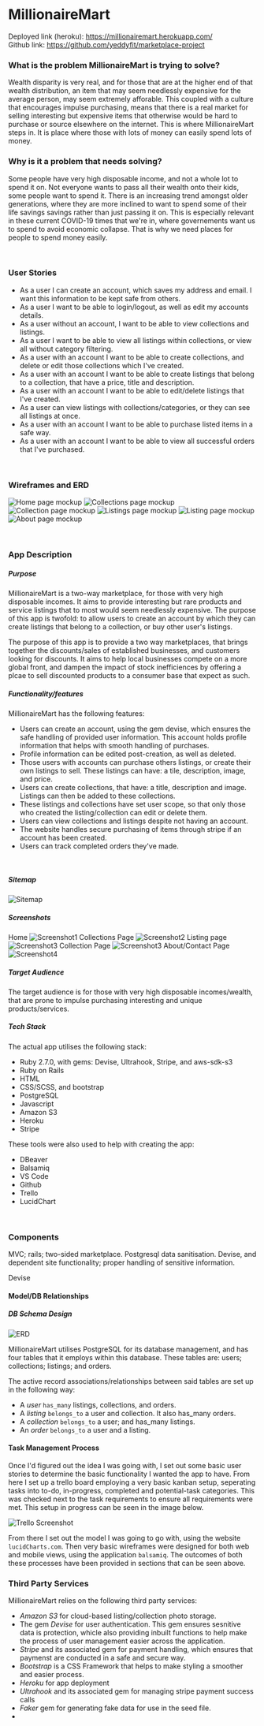 # MillionaireMart

Deployed link (heroku):  https://millionairemart.herokuapp.com/ <br>
Github link: https://github.com/yeddyfit/marketplace-project
<br>

### What is the problem MillionaireMart is trying to solve?
Wealth disparity is very real, and for those that are at the higher end of that wealth distribution, an item that may seem needlessly expensive for the average person, may seem extremely afforable. This coupled with a culture that encourages impulse purchasing, means that there is a real market for selling interesting but expensive items that otherwise would be hard to purchase or source elsewhere on the internet. This is where MillionaireMart steps in. It is place where those with lots of money can easily spend lots of money. 


### Why is it a problem that needs solving?
Some people have very high disposable income, and not a whole lot to spend it on. Not everyone wants to pass all their wealth onto their kids, some people want to spend it. There is an increasing trend amongst older generations, where they are more inclined to want to spend some of their life savings savings rather than just passing it on. This is especially relevant in these current COVID-19 times that we're in, where governements want us to spend to avoid economic collapse. That is why we need places for people to spend money easily. 


<br>

### User Stories
- As a user I can create an account, which saves my address and email. I want this information to be kept safe from others. 
- As a user I want to be able to login/logout, as well as edit my accounts details.
- As a user without an account, I want to be able to view collections and listings.
- As a user I want to be able to view all listings within collections, or view all without category filtering.
- As a user with an account I want to be able to create collections, and delete or edit those collections which I've created.
- As a user with an account I want to be able to create listings that belong to a collection, that have a price, title and description.
- As a user with an account I want to be able to edit/delete listings that I've created. 
- As a user can view listings with collections/categories, or they can see all listings at once.
- As a user with an account I want to be able to purchase listed items in a safe way. 
- As a user with an account I want to be able to view all successful orders that I've purchased.

<br>




### Wireframes and ERD
![Home page mockup](../docs/marketplace_wireframes/New%20Wireframe%201.png)
![Collections page mockup](../docs/marketplace_wireframes/New%20Wireframe%202.png)
![Collection page mockup](../docs/marketplace_wireframes/New%20Wireframe%203.png)
![Listings page mockup](../docs/marketplace_wireframes/New%20Wireframe%204.png)
![Listing page mockup](../docs/marketplace_wireframes/New%20Wireframe%205.png)
![About page mockup](../docs/marketplace_wireframes/New%20Wireframe%206.png)

<br>

### App Description
##### Purpose
MillionaireMart is a two-way marketplace, for those with very high disposable incomes. It aims to provide interesting but rare products and service listings that to most would seem needlessly expensive. The purpose of this app is twofold: to allow users to create an account by which they can create listings that belong to a collection, or buy other user's listings.  

The purpose of this app is to provide a two way marketplaces, that brings together the discounts/sales of established businesses, and customers looking for discounts. It aims to help local businesses compete on a more global front, and dampen the impact of stock inefficiences by offering a plcae to sell discounted products to a consumer base that expect as such.

##### Functionality/features
MillionaireMart has the following features:
- Users can create an account, using the gem devise, which ensures the safe handling of provided user information. This account holds profile information that helps with smooth handling of purchases.
- Profile information can be edited post-creation, as well as deleted. 
- Those users with accounts can purchase others listings, or create their own listings to sell. These listings can have: a tile, description, image, and price. 
- Users can create collections, that have: a title, description and image. Listings can then be added to these collections.
- These listings and collections have set user scope, so that only those who created the listing/collection can edit or delete them. 
- Users can view collections and listings despite not having an account.
- The website handles secure purchasing of items through stripe if an account has been created.
- Users can track completed orders they've made.
<br>


##### Sitemap
![Sitemap](../docs/millionaireMart%20Sitemap.jpeg)
<br>

##### Screenshots
Home
![Screenshot1](../docs/screenshots/screenshot1.png)
Collections Page
![Screenshot2](../docs/screenshots/screenshot2.png)
Listing page
![Screenshot3](../docs/screenshots/screenshot3.png)
Collection Page
![Screenshot3](../docs/screenshots/screenshot5.png)
About/Contact Page
![Screenshot4](../docs/screenshots/screenshot4.png)
<br>

##### Target Audience
The target audience is for those with very high disposable incomes/wealth, that are prone to impulse purchasing interesting and unique products/services.
<br>

##### Tech Stack
The actual app utilises the following stack:
- Ruby 2.7.0, with gems: Devise, Ultrahook, Stripe, and aws-sdk-s3
- Ruby on Rails
- HTML
- CSS/SCSS, and bootstrap
- PostgreSQL
- Javascript
- Amazon S3
- Heroku
- Stripe

These tools were also used to help with creating the app:
- DBeaver
- Balsamiq
- VS Code
- Github
- Trello
- LucidChart
<br>

### Components
MVC; rails; two-sided marketplace.
Postgresql data sanitisation.
Devise, and dependent site functionality; proper handling of sensitive information.

Devise 

#### Model/DB Relationships
##### DB Schema Design
![ERD](../docs/marketplace_ERD.png)
<br>

MillionaireMart utilises PostgreSQL for its database management, and has four tables that it employs within this database. These tables are: users; collections; listings; and orders. <br>

The active record associations/relationships between said tables are set up in the following way:
- A *user* `has_many` listings, collections, and orders.
- A *listing* `belongs_to` a user and collection. It also has_many orders.
- A *collection* `belongs_to` a user; and has_many listings.
- An *order* `belongs_to` a user and a listing.




#### Task Management Process
Once I'd figured out the idea I was going with, I set out some basic user stories to determine the basic functionality I wanted the app to have. From here I set up a trello board employing a very basic kanban setup, seperating tasks into to-do, in-progress, completed and potential-task categories. This was checked next to the task requirements to ensure all requirements were met. This setup in progress can be seen in the image below. 

![Trello Screenshot](../docs/marketplace_trello_board.png)

From there I set out the model I was going to go with, using the website `lucidCharts.com`.
Then very basic wireframes were designed for both web and mobile views, using the application `balsamiq`. The outcomes of both these processes have been provided in sections that can be seen above. 



### Third Party Services
MillionaireMart relies on the following third party services:

- *Amazon S3* for cloud-based listing/collection photo storage.
- The gem *Devise* for user authentication. This gem ensures sesnitive data is protection, whicle also providing inbuilt functions to help make the process of user management easier across the application.
- *Stripe* and its associated gem for payment handling, which ensures that paymenst are conducted in a safe and secure way.
- *Bootstrap* is a CSS Framework that helps to make styling a smoother and easier process. 
- *Heroku* for app deployment
- *Ultrahook* and its associated gem for managing stripe payment success calls
- *Faker* gem for generating fake data for use in the seed file.
- 








